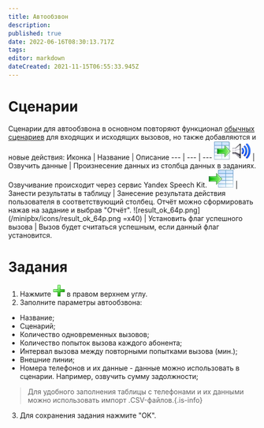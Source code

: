 ```yaml
---
title: Автообзвон
description: 
published: true
date: 2022-06-16T08:30:13.717Z
tags: 
editor: markdown
dateCreated: 2021-11-15T06:55:33.945Z
---
```


# Сценарии
Сценарии для автообзвона в основном повторяют функционал [обычных сценариев](/minipbx/user_manual/modules) для входящих и исходящих вызовов, но также добавляются и новые действия:
Иконка | Название | Описание
--- | --- | ---
![play_data.png](/minipbx/icons/play_data.png) | Озвучить данные | Произнесение данных из столбца данных в заданиях. Озвучивание происходит через сервис Yandex Speech Kit.
![fill_table.png](/minipbx/icons/fill_table.png) | Занести результаты в таблицу | Занесение результата действия пользователя в соответствующий столбец. Отчёт можно сформировать нажав на задание и выбрав "Отчёт".
![result_ok_64p.png](/minipbx/icons/result_ok_64p.png =x40) | Установить флаг успешного вызова | Вызов будет считаться успешным, если данный флаг установится.
# Задания
1. Нажмите ![plus](/minipbx/icons/plus.png) в правом верхнем углу.
2. Заполните параметры автообзвона:
- Название;
- Сценарий;
- Количество одновременных вызовов;
- Количество попыток вызова каждого абонента;
- Интервал вызова между повторными попытками вызова (мин.);
- Внешние линии;
- Номера телефонов и их данные - данные можно использовать в сценарии. Например, озвучить сумму задолжности;
> Для удобного заполнения таблицы с телефонами и их данными можно использовать импорт .CSV-файлов.{.is-info}
3. Для сохранения задания нажмите "OK".